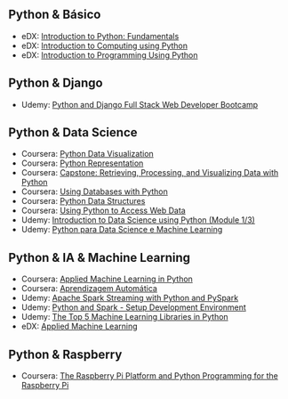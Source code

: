 ## Python & Básico
- eDX: [Introduction to Python: Fundamentals](https://courses.edx.org/courses/course-v1:Microsoft+DEV274x+2T2017/course/)
- eDX: [Introduction to Computing using Python](https://courses.edx.org/courses/course-v1:GTx+CS1301x+1T2017/course/)
- eDX: [Introduction to Programming Using Python](https://courses.edx.org/courses/course-v1:UTAx+CSE1309x+2016T1/course/)

## Python & Django
- Udemy: [Python and Django Full Stack Web Developer Bootcamp](https://www.udemy.com/python-and-django-full-stack-web-developer-bootcamp/learn/v4/overview)

## Python & Data Science
- Coursera: [Python Data Visualization](https://www.coursera.org/learn/python-visualization/home/welcome)
- Coursera: [Python Representation](https://www.coursera.org/learn/python-representation)
- Coursera: [Capstone: Retrieving, Processing, and Visualizing Data with Python](https://www.coursera.org/learn/python/home/welcome)
- Coursera: [Using Databases with Python](https://www.coursera.org/learn/python-databases/home/welcome)
- Coursera: [Python Data Structures](https://www.coursera.org/learn/python-data/home/welcome)
- Coursera: [Using Python to Access Web Data](https://www.coursera.org/learn/python-network-data/home/welcome)
- Udemy: [Introduction to Data Science using Python (Module 1/3)](https://www.udemy.com/introduction-to-data-science-using-python/learn/v4/overview)
- Udemy: [Python para Data Science e Machine Learning](https://www.udemy.com/python-para-data-science-e-machine-learning/learn/v4/overview)


## Python & IA & Machine Learning
- Coursera: [Applied Machine Learning in Python](https://www.coursera.org/learn/python-machine-learning/home/welcome)
- Coursera: [Aprendizagem Automática](https://www.coursera.org/learn/machine-learning/home/welcome)
- Udemy: [Apache Spark Streaming with Python and PySpark](https://www.udemy.com/apache-spark-streaming-with-python-and-pyspark/learn/v4/overview)
- Udemy: [Python and Spark - Setup Development Environment](https://www.udemy.com/python-and-spark-setup-development-environment/learn/v4/overview)
- Udemy: [The Top 5 Machine Learning Libraries in Python](https://www.udemy.com/the-top-5-machine-learning-libraries-in-python/learn/v4/overview)
- eDX: [Applied Machine Learning](https://courses.edx.org/courses/course-v1:Microsoft+DAT203.3x+2T2017/course/)

## Python & Raspberry
- Coursera: [The Raspberry Pi Platform and Python Programming for the Raspberry Pi](https://www.coursera.org/learn/raspberry-pi-platform/home/welcome)

